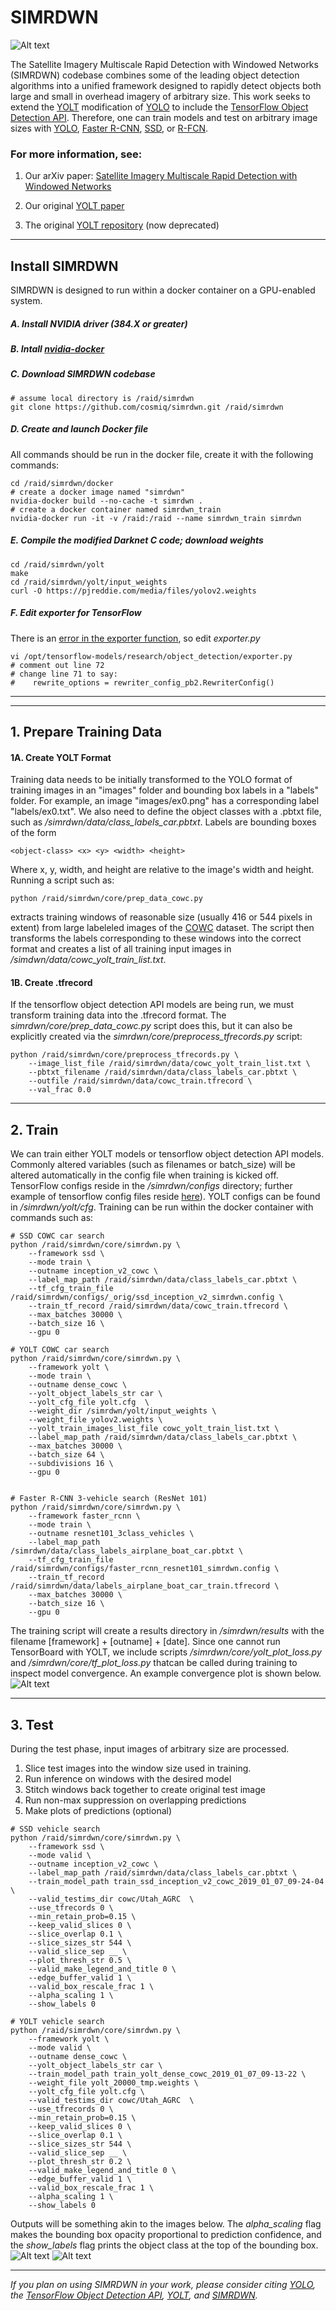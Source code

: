 # SIMRDWN #


![Alt text](/results/__examples/header.jpg?raw=true "")

The Satellite Imagery Multiscale Rapid Detection with Windowed Networks (SIMRDWN) codebase combines some of the leading object detection algorithms into a unified framework designed to rapidly detect objects both large and small in overhead imagery of arbitrary size.  This work seeks to extend the [YOLT](https://arxiv.org/abs/1805.09512) modification of [YOLO](https://pjreddie.com/darknet/yolo/) to include the [TensorFlow Object Detection API](https://github.com/tensorflow/models/tree/master/research/object_detection).  Therefore, one can train models and test on arbitrary image sizes with [YOLO](https://pjreddie.com/darknet/yolo/), [Faster R-CNN](https://arxiv.org/abs/1506.01497), [SSD](https://arxiv.org/abs/1512.02325), or [R-FCN](https://arxiv.org/abs/1605.06409).  

### For more information, see:

1. Our arXiv paper: [Satellite Imagery Multiscale Rapid Detection with Windowed Networks](https://arxiv.org/abs/1809.09978)

2. Our original [YOLT paper](https://arxiv.org/abs/1805.09512)

3. The original [YOLT repository](https://github.com/CosmiQ/yolt) (now deprecated)


____
## Install SIMRDWN

SIMRDWN is designed to run within a docker container on a GPU-enabled system.

##### A. Install NVIDIA driver (384.X or greater)  

##### B. Intall [nvidia-docker](https://github.com/NVIDIA/nvidia-docker)

##### C. Download SIMRDWN codebase

    # assume local directory is /raid/simrdwn
	git clone https://github.com/cosmiq/simrdwn.git /raid/simrdwn 

##### D. Create and launch Docker file

All commands should be run in the docker file, create it with the following commands:

    cd /raid/simrdwn/docker
	# create a docker image named "simrdwn"
    nvidia-docker build --no-cache -t simrdwn .   
	# create a docker container named simrdwn_train
    nvidia-docker run -it -v /raid:/raid --name simrdwn_train simrdwn  

##### E. Compile the modified Darknet C code; download weights

    cd /raid/simrdwn/yolt
    make
	cd /raid/simrdwn/yolt/input_weights
	curl -O https://pjreddie.com/media/files/yolov2.weights 

##### F. Edit exporter for TensorFlow

There is an [error in the exporter function](https://github.com/tensorflow/tensorflow/issues/16268), so edit _exporter.py_

	vi /opt/tensorflow-models/research/object_detection/exporter.py
	# comment out line 72
	# change line 71 to say:
	#    rewrite_options = rewriter_config_pb2.RewriterConfig()


____
____

## 1. Prepare Training Data



####  1A. Create YOLT Format

Training data needs to be initially transformed to the YOLO format of training images in an "images" folder and bounding box labels in a "labels" folder.  For example, an image "images/ex0.png" has a corresponding label "labels/ex0.txt". We also need to define the object classes with a .pbtxt file, such as _/simrdwn/data/class\_labels\_car.pbtxt_. Labels are bounding boxes of the form 

    <object-class> <x> <y> <width> <height>

Where x, y, width, and height are relative to the image's width and height.  Running a script such as:

	python /raid/simrdwn/core/prep_data_cowc.py 

extracts training windows of reasonable size (usually 416 or 544 pixels in extent) from large labeleled images of the [COWC](https://gdo152.llnl.gov/cowc/) dataset.  The script then transforms the labels corresponding to these windows into the correct format and creates a list of all training input images in _/simdwn/data/cowc\_yolt\_train\_list.txt_.


####  1B. Create .tfrecord 
If the tensorflow object detection API models are being run, we must transform training data into the .tfrecord format.  The _simrdwn/core/prep\_data\_cowc.py_ script does this, but it can also be explicitly created via the _simrdwn/core/preprocess\_tfrecords.py_ script: 
	
	python /raid/simrdwn/core/preprocess_tfrecords.py \
	    --image_list_file /raid/simrdwn/data/cowc_yolt_train_list.txt \
	    --pbtxt_filename /raid/simrdwn/data/class_labels_car.pbtxt \
	    --outfile /raid/simrdwn/data/cowc_train.tfrecord \
	    --val_frac 0.0

____

## 2. Train

We can train either YOLT models or tensorflow object detection API models. Commonly altered variables (such as filenames or batch\_size) will be altered automatically in the config file when training is kicked off.  TensorFlow configs reside in the _/simrdwn/configs_ directory; further example of tensorflow config files reside [here](https://github.com/tensorflow/models/tree/master/research/object_detection/samples/configs)). YOLT configs can be found in _/simrdwn/yolt/cfg_.  Training can be run within the docker container with commands such as:

	# SSD COWC car search
	python /raid/simrdwn/core/simrdwn.py \
		--framework ssd \
		--mode train \
		--outname inception_v2_cowc \
		--label_map_path /raid/simrdwn/data/class_labels_car.pbtxt \
		--tf_cfg_train_file /raid/simrdwn/configs/_orig/ssd_inception_v2_simrdwn.config \
		--train_tf_record /raid/simrdwn/data/cowc_train.tfrecord \
		--max_batches 30000 \
		--batch_size 16 \
		--gpu 0
		
	# YOLT COWC car search
	python /raid/simrdwn/core/simrdwn.py \
		--framework yolt \
		--mode train \
		--outname dense_cowc \
		--yolt_object_labels_str car \
		--yolt_cfg_file yolt.cfg  \
		--weight_dir /simrdwn/yolt/input_weights \
		--weight_file yolov2.weights \
		--yolt_train_images_list_file cowc_yolt_train_list.txt \
		--label_map_path /raid/simrdwn/data/class_labels_car.pbtxt \
		--max_batches 30000 \
		--batch_size 64 \
		--subdivisions 16 \
		--gpu 0
		
		
	# Faster R-CNN 3-vehicle search (ResNet 101)
	python /raid/simrdwn/core/simrdwn.py \
		--framework faster_rcnn \
		--mode train \
		--outname resnet101_3class_vehicles \
		--label_map_path /simrdwn/data/class_labels_airplane_boat_car.pbtxt \
		--tf_cfg_train_file /raid/simrdwn/configs/faster_rcnn_resnet101_simrdwn.config \
		--train_tf_record /raid/simrdwn/data/labels_airplane_boat_car_train.tfrecord \
		--max_batches 30000 \
		--batch_size 16 \
		--gpu 0
		

The training script will create a results directory in _/simrdwn/results_ with the filename [framework] + [outname] + [date].  Since one cannot run TensorBoard with YOLT, we include scripts _/simrdwn/core/yolt_plot_loss.py_ and _/simrdwn/core/tf_plot_loss.py_ thatcan be called during training to inspect model convergence.  An example convergence plot is shown below.
![Alt text](/results/__examples/tf_loss_plot.png?raw=true "Figure 1")

____

## 3. Test

During the test phase, input images of arbitrary size are processed.  

1.	Slice test images into the window size used in training.
2.  Run inference on windows with the desired model
3.  Stitch windows back together to create original test image
4.  Run non-max suppression on overlapping predictions
5.  Make plots of predictions (optional)

<a/>

	
	# SSD vehicle search
	python /raid/simrdwn/core/simrdwn.py \
		--framework ssd \
		--mode valid \
		--outname inception_v2_cowc \
		--label_map_path /raid/simrdwn/data/class_labels_car.pbtxt \
		--train_model_path train_ssd_inception_v2_cowc_2019_01_07_09-24-04 \
		--valid_testims_dir cowc/Utah_AGRC  \
		--use_tfrecords 0 \
		--min_retain_prob=0.15 \
		--keep_valid_slices 0 \
		--slice_overlap 0.1 \
		--slice_sizes_str 544 \
		--valid_slice_sep __ \
		--plot_thresh_str 0.5 \
		--valid_make_legend_and_title 0 \
		--edge_buffer_valid 1 \
		--valid_box_rescale_frac 1 \
		--alpha_scaling 1 \
		--show_labels 0
		
	# YOLT vehicle search
	python /raid/simrdwn/core/simrdwn.py \
		--framework yolt \
		--mode valid \
		--outname dense_cowc \
		--yolt_object_labels_str car \
		--train_model_path train_yolt_dense_cowc_2019_01_07_09-13-22 \
		--weight_file yolt_20000_tmp.weights \
		--yolt_cfg_file yolt.cfg \
		--valid_testims_dir cowc/Utah_AGRC  \
		--use_tfrecords 0 \
		--min_retain_prob=0.15 \
		--keep_valid_slices 0 \
		--slice_overlap 0.1 \
		--slice_sizes_str 544 \
		--valid_slice_sep __ \
		--plot_thresh_str 0.2 \
		--valid_make_legend_and_title 0 \
		--edge_buffer_valid 1 \
		--valid_box_rescale_frac 1 \
		--alpha_scaling 1 \
		--show_labels 0

Outputs will be something akin to the images below.  The _alpha\_scaling_ flag makes the bounding box opacity proportional to prediction confidence, and the _show\_labels_ flag prints the object class at the top of the bounding box.
![Alt text](/results/__examples/ex0.png?raw=true "Figure 2")
![Alt text](/results/__examples/ex1.png?raw=true "Figure 3")
	
	
____	
_If you plan on using SIMRDWN in your work, please consider citing [YOLO](https://arxiv.org/abs/1612.08242), the [TensorFlow Object Detection API](https://arxiv.org/abs/1611.10012), [YOLT](https://arxiv.org/abs/1805.09512), and [SIMRDWN](https://arxiv.org/abs/1809.09978)._
